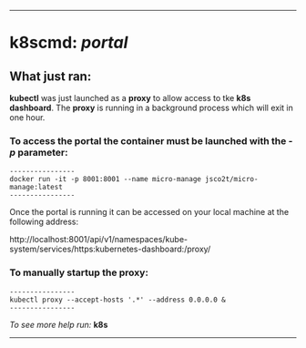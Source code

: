 ****
# k8scmd: _portal_

## What just ran:

**kubectl** was just launched as a **proxy** to allow access to tke **k8s dashboard**. The **proxy** is running in a background process which will exit in one hour.

### To access the portal the container must be launched with the _-p_ parameter:
```
----------------
docker run -it -p 8001:8001 --name micro-manage jsco2t/micro-manage:latest
----------------
```
Once the portal is running it can be accessed on your local machine at the following address:

http://localhost:8001/api/v1/namespaces/kube-system/services/https:kubernetes-dashboard:/proxy/

### To manually startup the proxy:
```
----------------
kubectl proxy --accept-hosts '.*' --address 0.0.0.0 &
----------------
```

_To see more help run:_ **k8s**

****